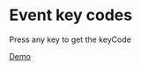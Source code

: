 # Event key codes

Press any key to get the keyCode

[Demo](https://unknown-cat.github.io/projects/event-key-codes/)
